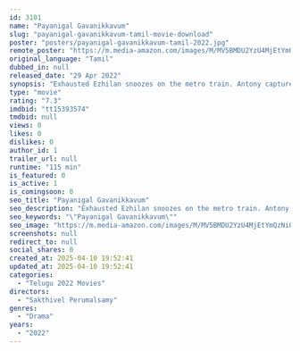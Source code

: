 ```yaml
---
id: 3101
name: "Payanigal Gavanikkavum"
slug: "payanigal-gavanikkavum-tamil-movie-download"
poster: "posters/payanigal-gavanikkavum-tamil-2022.jpg"
remote_poster: "https://m.media-amazon.com/images/M/MV5BMDU2YzU4MjEtYmQzNi00NDhhLTgzNjQtNWU5ZWQzY2JkY2QxXkEyXkFqcGdeQXVyMTUyNDUwMTc4._V1_SX300.jpg"
original_language: "Tamil"
dubbed_in: null
released_date: "29 Apr 2022"
synopsis: "Exhausted Ezhilan snoozes on the metro train. Antony captures this moment and uploads the picture on social media with a caption saying \"drunkard on a public transport\"."
type: "movie"
rating: "7.3"
imdbid: "tt15393574"
tmdbid: null
views: 0
likes: 0
dislikes: 0
author_id: 1
trailer_url: null
runtime: "115 min"
is_featured: 0
is_active: 1
is_comingsoon: 0
seo_title: "Payanigal Gavanikkavum"
seo_description: "Exhausted Ezhilan snoozes on the metro train. Antony captures this moment and uploads the picture on social media with a caption saying \"drunkard on a public transport\"."
seo_keywords: "\"Payanigal Gavanikkavum\""
seo_image: "https://m.media-amazon.com/images/M/MV5BMDU2YzU4MjEtYmQzNi00NDhhLTgzNjQtNWU5ZWQzY2JkY2QxXkEyXkFqcGdeQXVyMTUyNDUwMTc4._V1_SX300.jpg"
screenshots: null
redirect_to: null
social_shares: 0
created_at: 2025-04-10 19:52:41
updated_at: 2025-04-10 19:52:41
categories:
  - "Telugu 2022 Movies"
directors:
  - "Sakthivel Perumalsamy"
genres:
  - "Drama"
years:
  - "2022"
---
```

